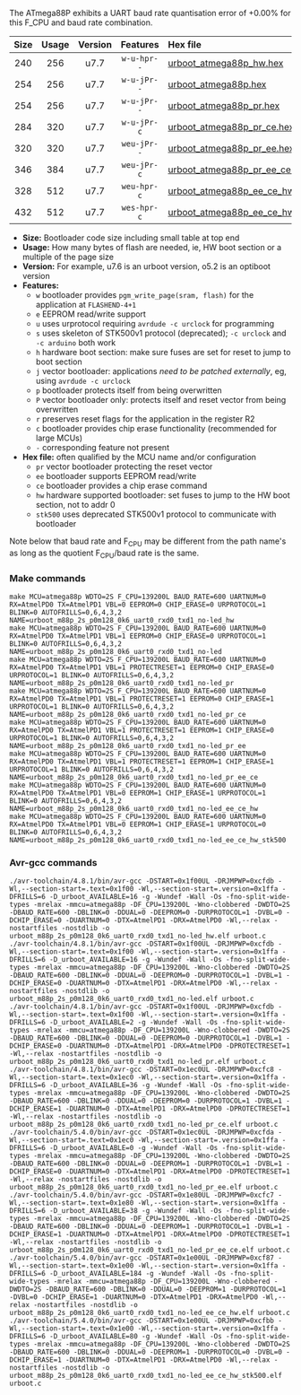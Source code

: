 The ATmega88P exhibits a UART baud rate quantisation error of +0.00% for this F_CPU and baud rate combination.

|Size|Usage|Version|Features|Hex file|
|:-:|:-:|:-:|:-:|:--|
|240|256|u7.7|`w-u-hpr--`|[urboot_atmega88p_hw.hex](https://raw.githubusercontent.com/stefanrueger/urboot.hex/main/cores/minicore/atmega88p/watchdog_2_s/internal_oscillator/139200_hz/600_baud/uart0_rxd0_txd1/no-led/urboot_atmega88p_hw.hex)|
|254|256|u7.7|`w-u-jPr--`|[urboot_atmega88p.hex](https://raw.githubusercontent.com/stefanrueger/urboot.hex/main/cores/minicore/atmega88p/watchdog_2_s/internal_oscillator/139200_hz/600_baud/uart0_rxd0_txd1/no-led/urboot_atmega88p.hex)|
|254|256|u7.7|`w-u-jPr--`|[urboot_atmega88p_pr.hex](https://raw.githubusercontent.com/stefanrueger/urboot.hex/main/cores/minicore/atmega88p/watchdog_2_s/internal_oscillator/139200_hz/600_baud/uart0_rxd0_txd1/no-led/urboot_atmega88p_pr.hex)|
|284|320|u7.7|`w-u-jPr-c`|[urboot_atmega88p_pr_ce.hex](https://raw.githubusercontent.com/stefanrueger/urboot.hex/main/cores/minicore/atmega88p/watchdog_2_s/internal_oscillator/139200_hz/600_baud/uart0_rxd0_txd1/no-led/urboot_atmega88p_pr_ce.hex)|
|320|320|u7.7|`weu-jPr--`|[urboot_atmega88p_pr_ee.hex](https://raw.githubusercontent.com/stefanrueger/urboot.hex/main/cores/minicore/atmega88p/watchdog_2_s/internal_oscillator/139200_hz/600_baud/uart0_rxd0_txd1/no-led/urboot_atmega88p_pr_ee.hex)|
|346|384|u7.7|`weu-jPr-c`|[urboot_atmega88p_pr_ee_ce.hex](https://raw.githubusercontent.com/stefanrueger/urboot.hex/main/cores/minicore/atmega88p/watchdog_2_s/internal_oscillator/139200_hz/600_baud/uart0_rxd0_txd1/no-led/urboot_atmega88p_pr_ee_ce.hex)|
|328|512|u7.7|`weu-hpr-c`|[urboot_atmega88p_ee_ce_hw.hex](https://raw.githubusercontent.com/stefanrueger/urboot.hex/main/cores/minicore/atmega88p/watchdog_2_s/internal_oscillator/139200_hz/600_baud/uart0_rxd0_txd1/no-led/urboot_atmega88p_ee_ce_hw.hex)|
|432|512|u7.7|`wes-hpr-c`|[urboot_atmega88p_ee_ce_hw_stk500.hex](https://raw.githubusercontent.com/stefanrueger/urboot.hex/main/cores/minicore/atmega88p/watchdog_2_s/internal_oscillator/139200_hz/600_baud/uart0_rxd0_txd1/no-led/urboot_atmega88p_ee_ce_hw_stk500.hex)|

- **Size:** Bootloader code size including small table at top end
- **Usage:** How many bytes of flash are needed, ie, HW boot section or a multiple of the page size
- **Version:** For example, u7.6 is an urboot version, o5.2 is an optiboot version
- **Features:**
  + `w` bootloader provides `pgm_write_page(sram, flash)` for the application at `FLASHEND-4+1`
  + `e` EEPROM read/write support
  + `u` uses urprotocol requiring `avrdude -c urclock` for programming
  + `s` uses skeleton of STK500v1 protocol (deprecated); `-c urclock` and `-c arduino` both work
  + `h` hardware boot section: make sure fuses are set for reset to jump to boot section
  + `j` vector bootloader: applications *need to be patched externally*, eg, using `avrdude -c urclock`
  + `p` bootloader protects itself from being overwritten
  + `P` vector bootloader only: protects itself and reset vector from being overwritten
  + `r` preserves reset flags for the application in the register R2
  + `c` bootloader provides chip erase functionality (recommended for large MCUs)
  + `-` corresponding feature not present
- **Hex file:** often qualified by the MCU name and/or configuration
  + `pr` vector bootloader protecting the reset vector
  + `ee` bootloader supports EEPROM read/write
  + `ce` bootloader provides a chip erase command
  + `hw` hardware supported bootloader: set fuses to jump to the HW boot section, not to addr 0
  + `stk500` uses deprecated STK500v1 protocol to communicate with bootloader


Note below that baud rate and F<sub>CPU</sub> may be different from the path name's as long as the quotient F<sub>CPU</sub>/baud rate is the same.

### Make commands
```
make MCU=atmega88p WDTO=2S F_CPU=139200L BAUD_RATE=600 UARTNUM=0 RX=AtmelPD0 TX=AtmelPD1 VBL=0 EEPROM=0 CHIP_ERASE=0 URPROTOCOL=1 BLINK=0 AUTOFRILLS=0,6,4,3,2 NAME=urboot_m88p_2s_p0m128_0k6_uart0_rxd0_txd1_no-led_hw
make MCU=atmega88p WDTO=2S F_CPU=139200L BAUD_RATE=600 UARTNUM=0 RX=AtmelPD0 TX=AtmelPD1 VBL=1 EEPROM=0 CHIP_ERASE=0 URPROTOCOL=1 BLINK=0 AUTOFRILLS=0,6,4,3,2 NAME=urboot_m88p_2s_p0m128_0k6_uart0_rxd0_txd1_no-led
make MCU=atmega88p WDTO=2S F_CPU=139200L BAUD_RATE=600 UARTNUM=0 RX=AtmelPD0 TX=AtmelPD1 VBL=1 PROTECTRESET=1 EEPROM=0 CHIP_ERASE=0 URPROTOCOL=1 BLINK=0 AUTOFRILLS=0,6,4,3,2 NAME=urboot_m88p_2s_p0m128_0k6_uart0_rxd0_txd1_no-led_pr
make MCU=atmega88p WDTO=2S F_CPU=139200L BAUD_RATE=600 UARTNUM=0 RX=AtmelPD0 TX=AtmelPD1 VBL=1 PROTECTRESET=1 EEPROM=0 CHIP_ERASE=1 URPROTOCOL=1 BLINK=0 AUTOFRILLS=0,6,4,3,2 NAME=urboot_m88p_2s_p0m128_0k6_uart0_rxd0_txd1_no-led_pr_ce
make MCU=atmega88p WDTO=2S F_CPU=139200L BAUD_RATE=600 UARTNUM=0 RX=AtmelPD0 TX=AtmelPD1 VBL=1 PROTECTRESET=1 EEPROM=1 CHIP_ERASE=0 URPROTOCOL=1 BLINK=0 AUTOFRILLS=0,6,4,3,2 NAME=urboot_m88p_2s_p0m128_0k6_uart0_rxd0_txd1_no-led_pr_ee
make MCU=atmega88p WDTO=2S F_CPU=139200L BAUD_RATE=600 UARTNUM=0 RX=AtmelPD0 TX=AtmelPD1 VBL=1 PROTECTRESET=1 EEPROM=1 CHIP_ERASE=1 URPROTOCOL=1 BLINK=0 AUTOFRILLS=0,6,4,3,2 NAME=urboot_m88p_2s_p0m128_0k6_uart0_rxd0_txd1_no-led_pr_ee_ce
make MCU=atmega88p WDTO=2S F_CPU=139200L BAUD_RATE=600 UARTNUM=0 RX=AtmelPD0 TX=AtmelPD1 VBL=0 EEPROM=1 CHIP_ERASE=1 URPROTOCOL=1 BLINK=0 AUTOFRILLS=0,6,4,3,2 NAME=urboot_m88p_2s_p0m128_0k6_uart0_rxd0_txd1_no-led_ee_ce_hw
make MCU=atmega88p WDTO=2S F_CPU=139200L BAUD_RATE=600 UARTNUM=0 RX=AtmelPD0 TX=AtmelPD1 VBL=0 EEPROM=1 CHIP_ERASE=1 URPROTOCOL=0 BLINK=0 AUTOFRILLS=0,6,4,3,2 NAME=urboot_m88p_2s_p0m128_0k6_uart0_rxd0_txd1_no-led_ee_ce_hw_stk500
```

### Avr-gcc commands
```
./avr-toolchain/4.8.1/bin/avr-gcc -DSTART=0x1f00UL -DRJMPWP=0xcfdb -Wl,--section-start=.text=0x1f00 -Wl,--section-start=.version=0x1ffa -DFRILLS=6 -D_urboot_AVAILABLE=16 -g -Wundef -Wall -Os -fno-split-wide-types -mrelax -mmcu=atmega88p -DF_CPU=139200L -Wno-clobbered -DWDTO=2S -DBAUD_RATE=600 -DBLINK=0 -DDUAL=0 -DEEPROM=0 -DURPROTOCOL=1 -DVBL=0 -DCHIP_ERASE=0 -DUARTNUM=0 -DTX=AtmelPD1 -DRX=AtmelPD0 -Wl,--relax -nostartfiles -nostdlib -o urboot_m88p_2s_p0m128_0k6_uart0_rxd0_txd1_no-led_hw.elf urboot.c
./avr-toolchain/4.8.1/bin/avr-gcc -DSTART=0x1f00UL -DRJMPWP=0xcfdb -Wl,--section-start=.text=0x1f00 -Wl,--section-start=.version=0x1ffa -DFRILLS=6 -D_urboot_AVAILABLE=16 -g -Wundef -Wall -Os -fno-split-wide-types -mrelax -mmcu=atmega88p -DF_CPU=139200L -Wno-clobbered -DWDTO=2S -DBAUD_RATE=600 -DBLINK=0 -DDUAL=0 -DEEPROM=0 -DURPROTOCOL=1 -DVBL=1 -DCHIP_ERASE=0 -DUARTNUM=0 -DTX=AtmelPD1 -DRX=AtmelPD0 -Wl,--relax -nostartfiles -nostdlib -o urboot_m88p_2s_p0m128_0k6_uart0_rxd0_txd1_no-led.elf urboot.c
./avr-toolchain/4.8.1/bin/avr-gcc -DSTART=0x1f00UL -DRJMPWP=0xcfdb -Wl,--section-start=.text=0x1f00 -Wl,--section-start=.version=0x1ffa -DFRILLS=6 -D_urboot_AVAILABLE=2 -g -Wundef -Wall -Os -fno-split-wide-types -mrelax -mmcu=atmega88p -DF_CPU=139200L -Wno-clobbered -DWDTO=2S -DBAUD_RATE=600 -DBLINK=0 -DDUAL=0 -DEEPROM=0 -DURPROTOCOL=1 -DVBL=1 -DCHIP_ERASE=0 -DUARTNUM=0 -DTX=AtmelPD1 -DRX=AtmelPD0 -DPROTECTRESET=1 -Wl,--relax -nostartfiles -nostdlib -o urboot_m88p_2s_p0m128_0k6_uart0_rxd0_txd1_no-led_pr.elf urboot.c
./avr-toolchain/4.8.1/bin/avr-gcc -DSTART=0x1ec0UL -DRJMPWP=0xcfc8 -Wl,--section-start=.text=0x1ec0 -Wl,--section-start=.version=0x1ffa -DFRILLS=6 -D_urboot_AVAILABLE=36 -g -Wundef -Wall -Os -fno-split-wide-types -mrelax -mmcu=atmega88p -DF_CPU=139200L -Wno-clobbered -DWDTO=2S -DBAUD_RATE=600 -DBLINK=0 -DDUAL=0 -DEEPROM=0 -DURPROTOCOL=1 -DVBL=1 -DCHIP_ERASE=1 -DUARTNUM=0 -DTX=AtmelPD1 -DRX=AtmelPD0 -DPROTECTRESET=1 -Wl,--relax -nostartfiles -nostdlib -o urboot_m88p_2s_p0m128_0k6_uart0_rxd0_txd1_no-led_pr_ce.elf urboot.c
./avr-toolchain/5.4.0/bin/avr-gcc -DSTART=0x1ec0UL -DRJMPWP=0xcfda -Wl,--section-start=.text=0x1ec0 -Wl,--section-start=.version=0x1ffa -DFRILLS=6 -D_urboot_AVAILABLE=0 -g -Wundef -Wall -Os -fno-split-wide-types -mrelax -mmcu=atmega88p -DF_CPU=139200L -Wno-clobbered -DWDTO=2S -DBAUD_RATE=600 -DBLINK=0 -DDUAL=0 -DEEPROM=1 -DURPROTOCOL=1 -DVBL=1 -DCHIP_ERASE=0 -DUARTNUM=0 -DTX=AtmelPD1 -DRX=AtmelPD0 -DPROTECTRESET=1 -Wl,--relax -nostartfiles -nostdlib -o urboot_m88p_2s_p0m128_0k6_uart0_rxd0_txd1_no-led_pr_ee.elf urboot.c
./avr-toolchain/5.4.0/bin/avr-gcc -DSTART=0x1e80UL -DRJMPWP=0xcfc7 -Wl,--section-start=.text=0x1e80 -Wl,--section-start=.version=0x1ffa -DFRILLS=6 -D_urboot_AVAILABLE=38 -g -Wundef -Wall -Os -fno-split-wide-types -mrelax -mmcu=atmega88p -DF_CPU=139200L -Wno-clobbered -DWDTO=2S -DBAUD_RATE=600 -DBLINK=0 -DDUAL=0 -DEEPROM=1 -DURPROTOCOL=1 -DVBL=1 -DCHIP_ERASE=1 -DUARTNUM=0 -DTX=AtmelPD1 -DRX=AtmelPD0 -DPROTECTRESET=1 -Wl,--relax -nostartfiles -nostdlib -o urboot_m88p_2s_p0m128_0k6_uart0_rxd0_txd1_no-led_pr_ee_ce.elf urboot.c
./avr-toolchain/5.4.0/bin/avr-gcc -DSTART=0x1e00UL -DRJMPWP=0xcf87 -Wl,--section-start=.text=0x1e00 -Wl,--section-start=.version=0x1ffa -DFRILLS=6 -D_urboot_AVAILABLE=184 -g -Wundef -Wall -Os -fno-split-wide-types -mrelax -mmcu=atmega88p -DF_CPU=139200L -Wno-clobbered -DWDTO=2S -DBAUD_RATE=600 -DBLINK=0 -DDUAL=0 -DEEPROM=1 -DURPROTOCOL=1 -DVBL=0 -DCHIP_ERASE=1 -DUARTNUM=0 -DTX=AtmelPD1 -DRX=AtmelPD0 -Wl,--relax -nostartfiles -nostdlib -o urboot_m88p_2s_p0m128_0k6_uart0_rxd0_txd1_no-led_ee_ce_hw.elf urboot.c
./avr-toolchain/5.4.0/bin/avr-gcc -DSTART=0x1e00UL -DRJMPWP=0xcfbb -Wl,--section-start=.text=0x1e00 -Wl,--section-start=.version=0x1ffa -DFRILLS=6 -D_urboot_AVAILABLE=80 -g -Wundef -Wall -Os -fno-split-wide-types -mrelax -mmcu=atmega88p -DF_CPU=139200L -Wno-clobbered -DWDTO=2S -DBAUD_RATE=600 -DBLINK=0 -DDUAL=0 -DEEPROM=1 -DURPROTOCOL=0 -DVBL=0 -DCHIP_ERASE=1 -DUARTNUM=0 -DTX=AtmelPD1 -DRX=AtmelPD0 -Wl,--relax -nostartfiles -nostdlib -o urboot_m88p_2s_p0m128_0k6_uart0_rxd0_txd1_no-led_ee_ce_hw_stk500.elf urboot.c
```

